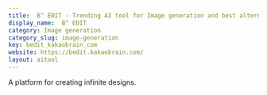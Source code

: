 ```yaml
---
title:  B^ EDIT - Trending AI tool for Image generation and best alternatives
display_name:  B^ EDIT
category: Image generation
category_slug: image-generation
key: bedit_kakaobrain_com
website: https://bedit.kakaobrain.com/
layout: aitool
---
```


A platform for creating infinite designs.
